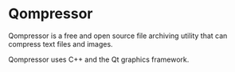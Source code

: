 # Qompressor

Qompressor is a free and open source file archiving utility that can compress text files and images.


Qompressor uses C++ and the Qt graphics framework.
